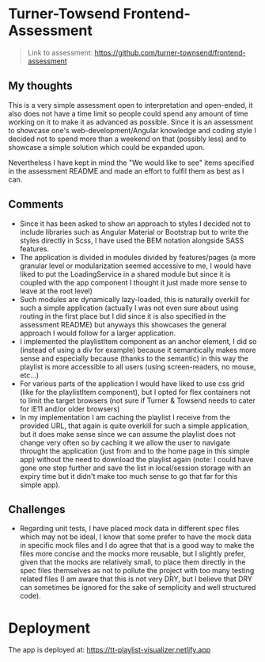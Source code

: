 # Turner-Towsend Frontend-Assessment

> Link to assessment: https://github.com/turner-townsend/frontend-assessment

## My thoughts

This is a very simple assessment open to interpretation and open-ended, it also does not have a time limit so people could spend any amount of time working on it to make it as advanced as possible. Since it is an assessment to showcase one's web-development/Angular knowledge and coding style I decided not to spend more than a weekend on that (possibly less) and to showcase a simple solution which could be expanded upon.

Nevertheless I have kept in mind the "We would like to see" items specified in the assessment README and made an effort to fulfil them as best as I can.

## Comments

- Since it has been asked to show an approach to styles I decided not to include libraries such as Angular Material or Bootstrap but to write the styles directly in Scss, I have used the BEM notation alongside SASS features.
- The application is divided in modules divided by features/pages (a more granular level or modularization seemed accessive to me, I would have liked to put the LoadingService in a shared module but since it is coupled with the app component I thought it just made more sense to leave at the root level)
- Such modules are dynamically lazy-loaded, this is naturally overkill for such a simple application (actually I was not even sure about using routing in the first place but I did since it is also specified in the assessment README) but anyways this showcases the general approach I would follow for a larger application.
- I implemented the playlistItem component as an anchor element, I did so (instead of using a div for example) because it semantically makes more sense and especially because (thanks to the semantic) in this way the playlist is more accessible to all users (using screen-readers, no mouse, etc...)
- For various parts of the application I would have liked to use css grid (like for the playlistItem component), but I opted for flex containers not to limit the target browsers (not sure if Turner & Towsend needs to cater for IE11 and/or older browsers)
- In my implementation I am caching the playlist I receive from the provided URL, that again is quite overkill for such a simple application, but it does make sense since we can assume the playlist does not change very often so by caching it we allow the user to navigate throught the application (just from and to the home page in this simple app) without the need to download the playlist again (note: I could have gone one step further and save the list in local/session storage with an expiry time but it didn't make too much sense to go that far for this simple app).

## Challenges

- Regarding unit tests, I have placed mock data in different spec files which may not be ideal, I know that some prefer to have the mock data in specific mock files and I do agree that that is a good way to make the files more concise and the mocks more reusable, but I slightly prefer, given that the mocks are relatively small, to place them directly in the spec files themselves as not to pollute the project with too many testing related files (I am aware that this is not very DRY, but I believe that DRY can sometimes be ignored for the sake of semplicity and well structured code).

# Deployment

The app is deployed at: https://tt-playlist-visualizer.netlify.app
